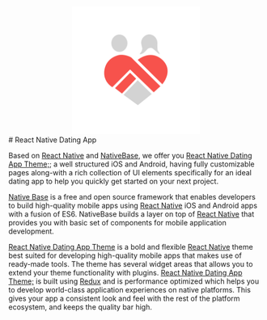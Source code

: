 <center><img src ="./assets/DefaultIcon.png" style="width: 50%; hieght: 50%"></center>
# React Native Dating App

Based on [React Native](https://github.com/facebook/react-native) and [NativeBase](http://nativebase.io/), we offer you [ React Native Dating App Theme;](https://market.nativebase.io/view/react-native-dating-app-theme); a well structured iOS and Android, having fully customizable pages along-with a rich collection of UI elements specifically for an ideal dating app to help you quickly get started on your next project.

[Native Base](http://nativebase.io/) is a free and open source framework that enables developers to build high-quality mobile apps using [React Native](https://github.com/facebook/react-native) iOS and Android apps with a fusion of ES6. NativeBase builds a layer on top of [React Native](https://github.com/facebook/react-native) that provides you with basic set of components for mobile application development.

[ React Native Dating App Theme](https://market.nativebase.io/view/react-native-dating-app-theme) is a bold and flexible [React Native](https://github.com/facebook/react-native) theme best suited for developing high-quality mobile apps that makes use of ready-made tools. The theme has several widget areas that allows you to extend your theme functionality with plugins. [ React Native Dating App Theme;](https://market.nativebase.io/view/react-native-dating-app-theme) is built using [Redux](https://github.com/reactjs/react-redux) and is performance optimized which helps you to develop world-class application experiences on native platforms. This gives your app a consistent look and feel with the rest of the platform ecosystem, and keeps the quality bar high.
